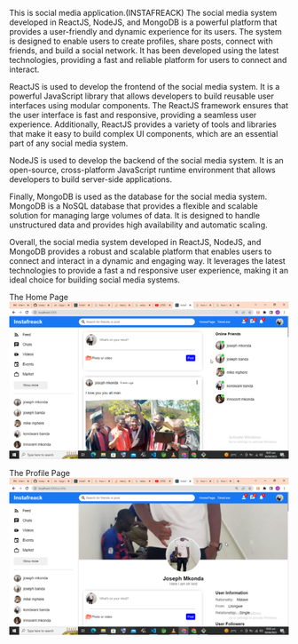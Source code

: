 This is social media application.(INSTAFREACK)
The social media system developed in ReactJS, NodeJS, and MongoDB is a powerful platform that provides a user-friendly and dynamic experience for its users. 
The system is designed to enable users to create profiles, share posts, connect with friends, and build a social network. 
It has been developed using the latest technologies, providing a fast and reliable platform for users to connect and interact.

ReactJS is used to develop the frontend of the social media system. 
It is a powerful JavaScript library that allows developers to build reusable user interfaces using modular components. 
The ReactJS framework ensures that the user interface is fast and responsive, providing a seamless user experience. 
Additionally, ReactJS provides a variety of tools and libraries that make it easy to build complex UI components, 
which are an essential part of any social media system.

NodeJS is used to develop the backend of the social media system. 
It is an open-source, cross-platform JavaScript runtime environment that allows developers to build server-side applications.


Finally, MongoDB is used as the database for the social media system. MongoDB is a NoSQL database that provides a flexible and scalable solution for
managing large volumes of data. It is designed to handle unstructured data and provides high availability and automatic scaling.


Overall, the social media system developed in ReactJS, NodeJS, and MongoDB provides a robust and scalable platform that enables users to connect 
and interact in a dynamic and engaging way. It leverages the latest technologies to provide a fast a
nd responsive user experience, making it an ideal choice for building social media systems.

The Home Page
![](images/homepage.png)

The Profile Page
![](images/profilepage.png)

